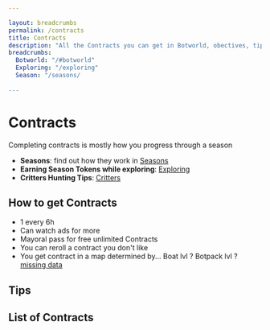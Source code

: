 ```yaml
---

layout: breadcrumbs
permalink: /contracts
title: Contracts
description: "All the Contracts you can get in Botworld, obectives, tips & rewards - Everything there is to know about it on the Botworld Adventure community Wiki!"
breadcrumbs:
  Botworld: "/#botworld"
  Exploring: "/exploring"
  Season: "/seasons/
  
---
```



# Contracts

<div markdown="1" class=" ghcms ghcms-intro">

Completing contracts is mostly how you progress through a season


- **Seasons**: find out how they work in [Seasons](/seasons)
- **Earning Season Tokens while exploring**: [Exploring](/exploring)
- **Critters Hunting Tips**: [Critters](/critters)

## How to get Contracts

- 1 every 6h
- Can watch ads for more
- Mayoral pass for free unlimited Contracts
- You can reroll a contract you don't like 
- You get contract in a map determined by... Boat lvl ? Botpack lvl ? [missing data](/contribute#tbw)

## Tips

</div>


<div markdown="1" class=" ghcms ghcms-list">

## List of Contracts

</div>
